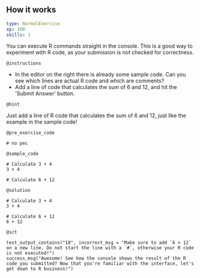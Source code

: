 ## How it works

```yaml
type: NormalExercise 
xp: 100 
skills: 1 
```

You can execute R commands straight in the console. This is a good way to experiment with R code, as your submission is not checked for correctness.

`@instructions`

- In the editor on the right there is already some sample code. Can you see which lines are actual R code and which are comments?
- Add a line of code that calculates the sum of 6 and 12, and hit the 'Submit Answer' button.

`@hint`

Just add a line of R code that calculates the sum of 6 and 12, just like the example in the sample code!

`@pre_exercise_code`

```{r}
# no pec
```

`@sample_code`

```{r}
# Calculate 3 + 4
3 + 4

# Calculate 6 + 12

```

`@solution`

```{r}
# Calculate 3 + 4
3 + 4

# Calculate 6 + 12
6 + 12
```

`@sct`

```{r}
test_output_contains("18", incorrect_msg = "Make sure to add `6 + 12` on a new line. Do not start the line with a `#`, otherwise your R code is not executed!")
success_msg("Awesome! See how the console shows the result of the R code you submitted? Now that you're familiar with the interface, let's get down to R business!")
```
